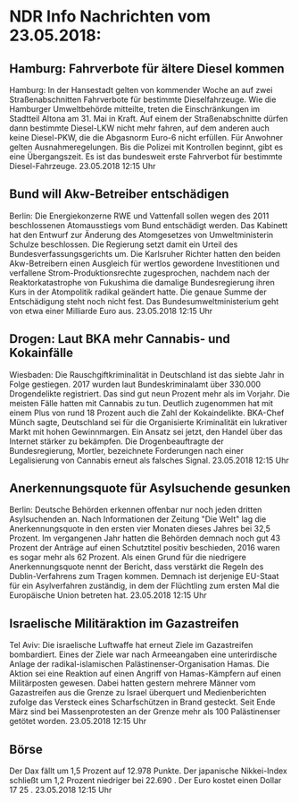 # NDR Info Nachrichten vom 23.05.2018:


## Hamburg: Fahrverbote für ältere Diesel kommen
Hamburg:	In der Hansestadt gelten von kommender Woche an auf zwei Straßenabschnitten Fahrverbote für bestimmte Dieselfahrzeuge. Wie die Hamburger Umweltbehörde mitteilte, treten die Einschränkungen im Stadtteil Altona am 31. Mai in Kraft. Auf einem der Straßenabschnitte dürfen dann bestimmte Diesel-LKW nicht mehr fahren, auf dem anderen auch keine Diesel-PKW, die die Abgasnorm Euro-6 nicht erfüllen. Für Anwohner gelten Ausnahmeregelungen. Bis die Polizei mit Kontrollen beginnt, gibt es eine Übergangszeit. Es ist das bundesweit erste Fahrverbot für bestimmte Diesel-Fahrzeuge. 23.05.2018 12:15 Uhr 

## Bund will Akw-Betreiber entschädigen
Berlin: 	Die Energiekonzerne RWE und Vattenfall sollen wegen des 2011 beschlossenen Atomausstiegs vom Bund entschädigt werden. Das Kabinett hat den Entwurf zur Änderung des Atomgesetzes von Umweltministerin Schulze beschlossen. Die Regierung setzt damit ein Urteil des Bundesverfassungsgerichts um. Die Karlsruher Richter hatten den beiden Akw-Betreibern einen Ausgleich für wertlos gewordene Investitionen und verfallene Strom-Produktionsrechte zugesprochen, nachdem nach der Reaktorkatastrophe von Fukushima die damalige Bundesregierung ihren Kurs in der Atompolitik radikal geändert hatte. Die genaue Summe der Entschädigung steht noch nicht fest. Das Bundesumweltministerium geht von etwa einer Milliarde Euro aus. 23.05.2018 12:15 Uhr 

## Drogen: Laut BKA mehr Cannabis- und Kokainfälle
Wiesbaden: Die Rauschgiftkriminalität in Deutschland ist das siebte Jahr in Folge gestiegen. 2017 wurden laut Bundeskriminalamt über 330.000 Drogendelikte registriert. Das sind gut neun Prozent mehr als im Vorjahr. Die meisten Fälle hatten mit Cannabis zu tun. Deutlich zugenommen hat mit einem Plus von rund 18 Prozent auch die Zahl der Kokaindelikte. BKA-Chef Münch sagte, Deutschland sei für die  Organisierte Kriminalität ein lukrativer Markt mit hohen Gewinnmargen. Ein Ansatz sei jetzt, den Handel über das Internet stärker zu bekämpfen. Die Drogenbeauftragte der Bundesregierung, Mortler, bezeichnete Forderungen nach einer Legalisierung von Cannabis erneut als falsches Signal. 23.05.2018 12:15 Uhr 

## Anerkennungsquote für Asylsuchende gesunken
Berlin:	Deutsche Behörden erkennen offenbar nur noch jeden dritten Asylsuchenden an. Nach Informationen der Zeitung "Die Welt" lag die Anerkennungsquote in den ersten vier Monaten dieses Jahres bei 32,5 Prozent. Im vergangenen Jahr hatten die Behörden demnach noch gut 43 Prozent der Anträge auf einen Schutztitel positiv beschieden, 2016 waren es sogar mehr als 62 Prozent. Als einen Grund für die niedrigere Anerkennungsquote nennt der Bericht, dass verstärkt die Regeln des Dublin-Verfahrens zum Tragen kommen. Demnach ist derjenige EU-Staat für ein Asylverfahren zuständig, in dem der Flüchtling zum ersten Mal die Europäische Union betreten hat. 23.05.2018 12:15 Uhr 

## Israelische Militäraktion im Gazastreifen
Tel Aviv: Die israelische Luftwaffe hat erneut Ziele im Gazastreifen bombardiert. Eines der Ziele war nach Armeeangaben eine unterirdische Anlage der radikal-islamischen Palästinenser-Organisation Hamas. Die Aktion sei eine Reaktion auf einen Angriff von Hamas-Kämpfern auf einen Militärposten gewesen. Dabei hatten gestern mehrere Männer vom Gazastreifen aus die Grenze zu Israel überquert und Medienberichten zufolge das Versteck eines Scharfschützen in Brand gesteckt. Seit Ende März sind bei Massenprotesten an der Grenze mehr als 100 Palästinenser getötet worden. 23.05.2018 12:15 Uhr 

## Börse
Der Dax fällt um  1,5  Prozent auf  12.978  Punkte. Der japanische Nikkei-Index schließt um  1,2  Prozent niedriger bei  22.690 . Der Euro kostet einen Dollar  17 25 . 23.05.2018 12:15 Uhr 
